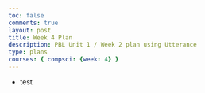 ```yaml
---
toc: false
comments: true
layout: post
title: Week 4 Plan
description: PBL Unit 1 / Week 2 plan using Utterance
type: plans
courses: { compsci: {week: 4} }
---
```


- test 